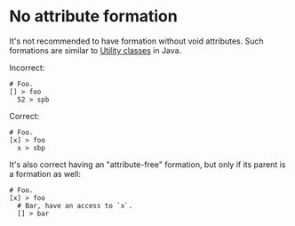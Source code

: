 # No attribute formation

It's not recommended to have formation without void attributes. Such formations
are similar to [Utility classes] in Java.

Incorrect:

```eo
# Foo.
[] > foo
  52 > spb
```

Correct:

```eo
# Foo.
[x] > foo
  x > sbp
```

It's also correct having an "attribute-free" formation, but only if its parent
is a formation as well:

```eo
# Foo.
[x] > foo
  # Bar, have an access to `x`.
  [] > bar
```

[Utility classes]: https://www.yegor256.com/2015/02/26/composable-decorators.html
